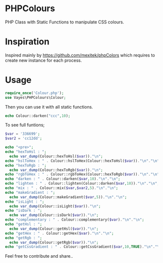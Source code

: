 # PHPColours
PHP Class with Static Functions to manipulate CSS colours. 

# Inspiration
Inspired mainly by https://github.com/mexitek/phpColors which requires to create new instance for each process.

# Usage

```php
require_once('Colour.php'); 
use Vayes\PHPColours\Colour;
```

Then you can use it with all static functions.

```php
echo Colour::darken("ccc",10);
```

To see full funtions;

```php
$var = '336699';
$var2 = 'cc12dd';

echo "<pre>";
echo "hexToHsl : ";
  echo var_dump(Colour::hexToHsl($var))."\n";
echo "hslToHex : " . Colour::hslToHex(Colour::hexToHsl($var))."\n"."\n";
echo "hexToRgb : ";
  echo var_dump(Colour::hexToRgb($var))."\n";
echo "rgbToHex : " . Colour::rgbToHex(Colour::hexToRgb($var))."\n"."\n";
echo "darken : " . Colour::darken($var,10)."\n"."\n";
echo "lighten : " . Colour::lighten(Colour::darken($var,10))."\n"."\n";
echo "mix : " . Colour::mix($var,$var2,5)."\n"."\n";
echo "makeGradient : ";
  echo var_dump(Colour::makeGradient($var,5))."\n"."\n";
echo "isLight : ";
  echo var_dump(Colour::isLight($var))."\n";
echo "isDark : ";
  echo var_dump(Colour::isDark($var))."\n";
echo "complementary : " . Colour::complementary($var)."\n"."\n";
echo "getHsl : ";
  echo var_dump(Colour::getHsl($var))."\n";
echo "getHex : " . Colour::getHex($var)."\n"."\n";
echo "getRgb : ";
  echo var_dump(Colour::getRgb($var))."\n";
echo "getCssGradient : " . Colour::getCssGradient($var,10,TRUE)."\n"."\n";
```

Feel free to contribute and share..
